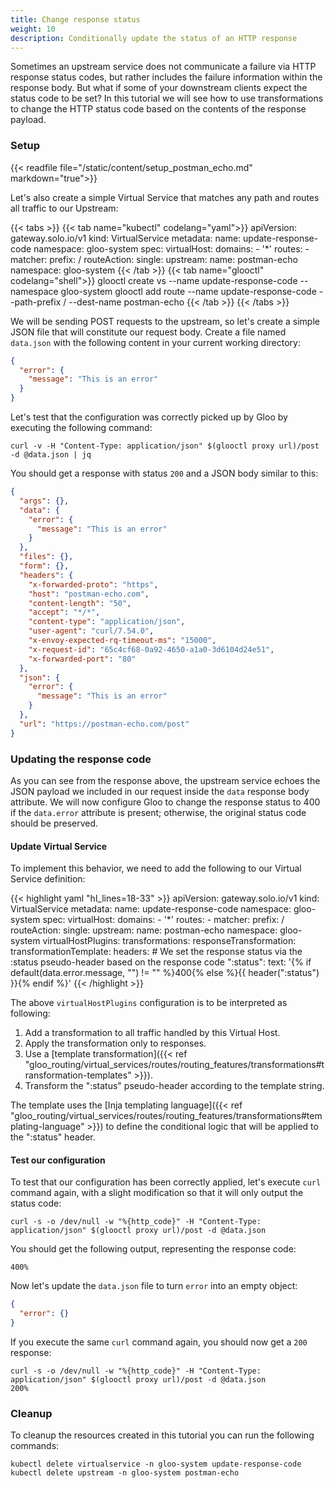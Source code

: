 ```yaml
---
title: Change response status
weight: 10
description: Conditionally update the status of an HTTP response
---
```


Sometimes an upstream service does not communicate a failure via HTTP response status codes, but rather includes the 
failure information within the response body. But what if some of your downstream clients expect the status code to be set?
In this tutorial we will see how to use transformations to change the HTTP status code based on the contents of the 
response payload.

### Setup
{{< readfile file="/static/content/setup_postman_echo.md" markdown="true">}}

Let's also create a simple Virtual Service that matches any path and routes all traffic to our Upstream:

{{< tabs >}}
{{< tab name="kubectl" codelang="yaml">}}
apiVersion: gateway.solo.io/v1
kind: VirtualService
metadata:
  name: update-response-code
  namespace: gloo-system
spec:
  virtualHost:
    domains:
    - '*'
    routes:
    - matcher:
        prefix: /
      routeAction:
        single:
          upstream:
            name: postman-echo
            namespace: gloo-system
{{< /tab >}}
{{< tab name="glooctl" codelang="shell">}}
glooctl create vs --name update-response-code --namespace gloo-system 
glooctl add route --name update-response-code --path-prefix / --dest-name postman-echo
{{< /tab >}}
{{< /tabs >}}

We will be sending POST requests to the upstream, so let's create a simple JSON file that will constitute our request 
body. Create a file named `data.json` with the following content in your current working directory:

```json
{
  "error": {
    "message": "This is an error"
  }
}
```

Let's test that the configuration was correctly picked up by Gloo by executing the following command:

```shell
curl -v -H "Content-Type: application/json" $(glooctl proxy url)/post -d @data.json | jq
```

You should get a response with status `200` and a JSON body similar to this:

```json
{
  "args": {},
  "data": {
    "error": {
      "message": "This is an error"
    }
  },
  "files": {},
  "form": {},
  "headers": {
    "x-forwarded-proto": "https",
    "host": "postman-echo.com",
    "content-length": "50",
    "accept": "*/*",
    "content-type": "application/json",
    "user-agent": "curl/7.54.0",
    "x-envoy-expected-rq-timeout-ms": "15000",
    "x-request-id": "65c4cf68-0a92-4650-a1a0-3d6104d24e51",
    "x-forwarded-port": "80"
  },
  "json": {
    "error": {
      "message": "This is an error"
    }
  },
  "url": "https://postman-echo.com/post"
}
```

### Updating the response code
As you can see from the response above, the upstream service echoes the JSON payload we included in our request inside 
the `data` response body attribute. We will now configure Gloo to change the response status to 400 if the `data.error` 
attribute is present; otherwise, the original status code should be preserved.

#### Update Virtual Service
To implement this behavior, we need to add the following to our Virtual Service definition:

{{< highlight yaml "hl_lines=18-33" >}}
apiVersion: gateway.solo.io/v1
kind: VirtualService
metadata:
  name: update-response-code
  namespace: gloo-system
spec:
  virtualHost:
    domains:
    - '*'
    routes:
    - matcher:
        prefix: /
      routeAction:
        single:
          upstream:
            name: postman-echo
            namespace: gloo-system
    virtualHostPlugins:
      transformations:
        responseTransformation:
          transformationTemplate:
            headers:
              # We set the response status via the :status pseudo-header based on the response code
              ":status":
                text: '{% if default(data.error.message, "") != "" %}400{% else %}{{ header(":status") }}{% endif %}'
{{< /highlight >}}

The above `virtualHostPlugins` configuration is to be interpreted as following:

1. Add a transformation to all traffic handled by this Virtual Host.
1. Apply the transformation only to responses.
1. Use a [template transformation]({{< ref "gloo_routing/virtual_services/routes/routing_features/transformations#transformation-templates" >}}).
1. Transform the ":status" pseudo-header according to the template string.

The template uses the [Inja templating language]({{< ref "gloo_routing/virtual_services/routes/routing_features/transformations#templating-language" >}}) 
to define the conditional logic that will be applied to the ":status" header.

#### Test our configuration
To test that our configuration has been correctly applied, let's execute `curl` command again, with a slight 
modification so that it will only output the status code:

```shell
curl -s -o /dev/null -w "%{http_code}" -H "Content-Type: application/json" $(glooctl proxy url)/post -d @data.json
```

You should get the following output, representing the response code:

```
400%
```

Now let's update the `data.json` file to turn `error` into an empty object:

```json
{
  "error": {}
}
```

If you execute the same `curl` command again, you should now get a `200` response:

```shell
curl -s -o /dev/null -w "%{http_code}" -H "Content-Type: application/json" $(glooctl proxy url)/post -d @data.json
200%
```

### Cleanup
To cleanup the resources created in this tutorial you can run the following commands:

```shell
kubectl delete virtualservice -n gloo-system update-response-code
kubectl delete upstream -n gloo-system postman-echo
```